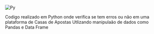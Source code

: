 
![Py](https://github.com/SamuelJorgetto/Python---Script/assets/144075081/43828e28-fbbb-456c-a5ae-5bf2f5bfd327)

Codigo realizado em Python onde verifica se tem erros ou não em uma plataforma de Casas de Apostas 
Utlizando manipulaão de dados como Pandas e Data Frame
